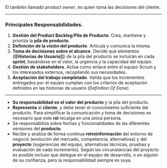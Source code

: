 El también llamado *product owner*, es quien toma las decisiones del cliente. 
****
### **Principales Responsabilidades**. 
1. **Gestión del Product Backlog**/**Pila de Producto**. Crea, mantiene y prioriza la **pila de producto**.
2. **Definición de la visión del producto**. Articula y comunica la misma.
3. **Toma de decisiones sobre el alcance.** Decide qué elementos (**[[Historias de Usuario]]**) de la pila del producto se incluirán en cada **sprint**, basándose en el valor, la urgencia y la capacidad del equipo.
4. **Gestión de stakeholders**. Actúa como enlace entre el equipo Scrum y los interesados externos, recopilando sus necesidades.
5. **Aceptación del trabajo completado**. Valida que los incrementos entregados por el equipo cumplan con los criterios de aceptación definidos en las historias de usuario (*Definition Of Done*)
****
- **Su responsabilidad es el valor del producto** y la pila del producto.
- **Representa** al **cliente**, y debe tener el conocimiento suficiente del producto.
Para simplificar la comunicación y toma de decisiones es necesario que este **rol** recaiga en una única persona.
- Se responsabiliza sobre fechas y funcionalidades de las diferentes versiones del **producto**.
- Recibe y analiza de forma continua **retroinformación** del entorno de negocio (evolución del mercado, competencia, alternativas) y del **proyecto** (sugerencias del equipo, alternativas técnicas, pruebas y evaluación de cada incremento).
Según las circunstancias del proyecto es posible incluso que delegue en el equipo de desarrollo, o en alguien de su confianza, pero la responsabilidad siempre es suya. 